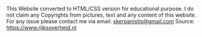 This Website converted to HTML/CSS version for educational purpose.
I do not claim any Copyrights from pictures, text and any content
of this website.
For any issue please contact me via email: skerpanistis@gmail.com
Source: https://www.rijksoverheid.nl
